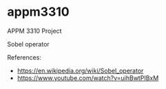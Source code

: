 # appm3310

APPM 3310 Project

Sobel operator

References:
- https://en.wikipedia.org/wiki/Sobel_operator
- https://www.youtube.com/watch?v=uihBwtPIBxM
